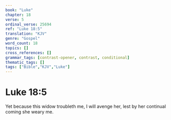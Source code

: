 ```yaml
---
book: "Luke"
chapter: 18
verse: 5
ordinal_verse: 25694
ref: "Luke 18:5"
translation: "KJV"
genre: "Gospel"
word_count: 18
topics: []
cross_references: []
grammar_tags: [contrast-opener, contrast, conditional]
thematic_tags: []
tags: ["Bible","KJV","Luke"]
---
```


# Luke 18:5

Yet because this widow troubleth me, I will avenge her, lest by her continual coming she weary me.
